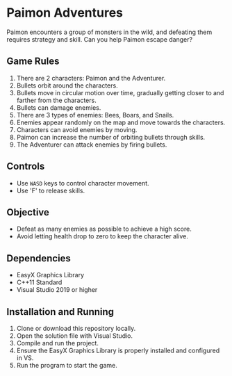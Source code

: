 # Paimon Adventures

Paimon encounters a group of monsters in the wild, and defeating them requires strategy and skill. Can you help Paimon escape danger?

## Game Rules
1. There are 2 characters: Paimon and the Adventurer.
2. Bullets orbit around the characters.
3. Bullets move in circular motion over time, gradually getting closer to and farther from the characters.
4. Bullets can damage enemies.
5. There are 3 types of enemies: Bees, Boars, and Snails.
6. Enemies appear randomly on the map and move towards the characters.
7. Characters can avoid enemies by moving.
8. Paimon can increase the number of orbiting bullets through skills.
9. The Adventurer can attack enemies by firing bullets.

## Controls
- Use `WASD` keys to control character movement.
- Use 'F' to release skills.

## Objective
- Defeat as many enemies as possible to achieve a high score.
- Avoid letting health drop to zero to keep the character alive.

## Dependencies
- EasyX Graphics Library
- C++11 Standard
- Visual Studio 2019 or higher

## Installation and Running
1. Clone or download this repository locally.
2. Open the solution file with Visual Studio.
3. Compile and run the project.
4. Ensure the EasyX Graphics Library is properly installed and configured in VS.
5. Run the program to start the game.